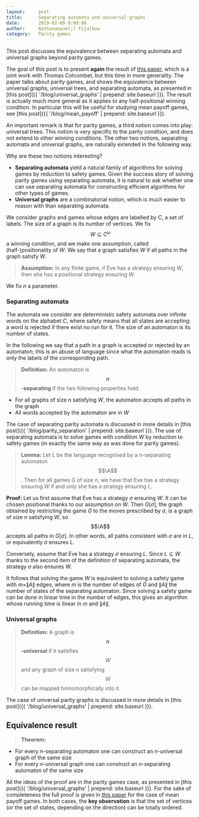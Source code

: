 ```yaml
---
layout:     post
title:      Separating automata and universal graphs 
date:       2019-02-09 9:00:00
author:     Nathana&euml;l Fijalkow
category:   Parity games
---
```


<script type="text/x-mathjax-config">
MathJax.Hub.Config({
  TeX: {
    Macros: {
      A: "{\\mathcal{A}}",
      Parity: "{\\text{Parity}}",
      G: "{\\mathcal{G}}",
      WE: "{\\mathcal{W}_{\\text{Eve}}}",
      U: "{\\mathcal{U}}",
      enc: "{\\text{enc}}",
      deltasucc: "{\\delta_{\\text{succ}}}",
      last: "{\\text{last}}",
    }
  }
});
</script>

<p class="intro"><span class="dropcap">T</span>his post discusses the equivalence between separating automata and universal graphs beyond parity games.</p>

The goal of this post is to present **again** the result of [this paper](https://arxiv.org/abs/1810.05106), which is a joint work with Thomas Colcombet, but this time in more generality.
The paper talks about parity games, and shows the equivalence between universal graphs, universal trees, and separating automata, as presented in 
[this post]({{ '/blog/universal_graphs' | prepend: site.baseurl }}).
The result is actually much more general as it applies to any half-positional winning condition.
In particular this will be useful for studying mean payoff games, see [this post]({{ '/blog/mean_payoff' | prepend: site.baseurl }}).

An important remark is that for parity games, a third notion comes into play: universal trees.
This notion is very specific to the parity condition, and does not extend to other winning conditions.
The other two notions, separating automata and universal graphs, are naturally extended in the following way.

Why are these two notions interesting?
* **Separating automata** yield a natural family of algorithms for solving games by reduction to safety games.
Given the success story of solving parity games using separating automata, it is natural to ask whether one can use separating automata for constructing efficient algorithms
for other types of games.
* **Universal graphs** are a combinatorial notion, which is much easier to reason with than separating automata.

We consider graphs and games whose edges are labelled by $C$, a set of labels.
The size of a graph is its number of vertices.
We fix $$W \subseteq C^\omega$$ a winning condition, and we make one assumption, called (half-)positionality of $W$:
We say that a graph satisfies $W$ if all paths in the graph satisfy $W$.

> **Assumption:** In any finite game, if Eve has a strategy ensuring $W$, then she has a positional strategy ensuring $W$.

We fix $n$ a parameter.

### Separating automata

The automata we consider are deterministic safety automata over infinite words on the alphabet $C$, 
where safety means that all states are accepting: a word is rejected if there exist no run for it.
The size of an automaton is its number of states.

In the following we say that a path in a graph is accepted or rejected by an automaton; this is an abuse of language
since what the automaton reads is only the labels of the corresponding path.

> **Definition:** An automaton is **$$n$$-separating** if the two following properties hold.
* For all graphs of size $n$ satisfying $W$, the automaton accepts all paths in the graph
* All words accepted by the automaton are in $W$

The case of separating parity automata is discussed in more details in [this post]({{ '/blog/parity_separation' | prepend: site.baseurl }}).
The use of separating automata is to solve games with condition $W$ by reduction to safety games (in exactly the same way as was done for parity games).

> **Lemma:**
Let $L$ be the language recognised by a $n$-separating automaton $$\A$$.
Then for all games $G$ of size $n$, we have
that Eve has a strategy ensuring $W$ if and only she has a strategy ensuring $L$.

**Proof:**
Let us first assume that Eve has a strategy $\sigma$ ensuring $W$.
It can be chosen positional thanks to our assumption on $W$.
Then $G[\sigma]$, the graph obtained by restricting the game $G$ to the moves prescribed by $\sigma$, is a graph of size $n$ satisfying $W$, so $$\A$$ accepts all paths in $G[\sigma]$.
In other words, all paths consistent with $\sigma$ are in $L$, or equivalently $\sigma$ ensures $L$.

Conversely, assume that Eve has a strategy $\sigma$ ensuring $L$.
Since $L \subseteq W$ thanks to the second item of the definition of separating automata, the strategy $\sigma$ also ensures $W$.

It follows that solving the game $W$ is equivalent to solving a safety game with $m \times \|A\|$ edges, 
where $m$ is the number of edges of $G$ and $\|A\|$ the number of states of the separating automaton.
Since solving a safety game can be done in linear time in the number of edges, this gives an algorithm whose running time is linear in $m$ and $\|A\|$.

### Universal graphs

> **Definition:** A graph is **$$n$$-universal** if it satisfies $$W$$ and 
any graph of size $n$ satisfying $$W$$ can be mapped homomorphically into it.

The case of universal parity graphs is discussed in more details in [this post]({{ '/blog/universal_graphs' | prepend: site.baseurl }}).

## Equivalence result

> **Theorem:**
* For every $n$-separating automaton one can construct an $n$-universal graph of the same size
* For every $n$-universal graph one can construct an $n$-separating automaton of the same size

All the ideas of the proof are in the parity games case, as presented in [this post]({{ '/blog/universal_graphs' | prepend: site.baseurl }}).
For the sake of completeness the full proof is given in [this paper](https://arxiv.org/abs/1812.07072) for the case of mean payoff games.
In both cases, the **key observation** is that the set of vertices (or the set of states, depending on the direction) can be totally ordered.

